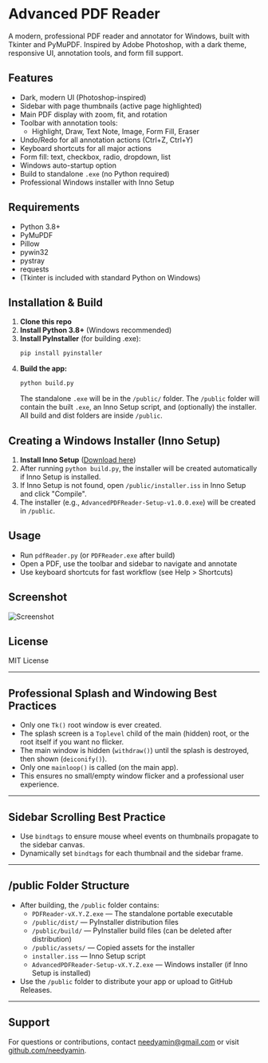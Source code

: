 # Advanced PDF Reader

A modern, professional PDF reader and annotator for Windows, built with Tkinter and PyMuPDF. Inspired by Adobe Photoshop, with a dark theme, responsive UI, annotation tools, and form fill support.

## Features
- Dark, modern UI (Photoshop-inspired)
- Sidebar with page thumbnails (active page highlighted)
- Main PDF display with zoom, fit, and rotation
- Toolbar with annotation tools:
  - Highlight, Draw, Text Note, Image, Form Fill, Eraser
- Undo/Redo for all annotation actions (Ctrl+Z, Ctrl+Y)
- Keyboard shortcuts for all major actions
- Form fill: text, checkbox, radio, dropdown, list
- Windows auto-startup option
- Build to standalone `.exe` (no Python required)
- Professional Windows installer with Inno Setup

## Requirements
- Python 3.8+
- PyMuPDF
- Pillow
- pywin32
- pystray
- requests
- (Tkinter is included with standard Python on Windows)

## Installation & Build

1. **Clone this repo**
2. **Install Python 3.8+** (Windows recommended)
3. **Install PyInstaller** (for building .exe):
   ```sh
   pip install pyinstaller
   ```
4. **Build the app:**
   ```sh
   python build.py
   ```
   The standalone `.exe` will be in the `/public/` folder.
   The `/public` folder will contain the built `.exe`, an Inno Setup script, and (optionally) the installer. All build and dist folders are inside `/public`.

## Creating a Windows Installer (Inno Setup)

1. **Install Inno Setup** ([Download here](https://jrsoftware.org/isinfo.php))
2. After running `python build.py`, the installer will be created automatically if Inno Setup is installed.
3. If Inno Setup is not found, open `/public/installer.iss` in Inno Setup and click "Compile".
4. The installer (e.g., `AdvancedPDFReader-Setup-v1.0.0.exe`) will be created in `/public`.

## Usage
- Run `pdfReader.py` (or `PDFReader.exe` after build)
- Open a PDF, use the toolbar and sidebar to navigate and annotate
- Use keyboard shortcuts for fast workflow (see Help > Shortcuts)

## Screenshot
![Screenshot](screenshot.png)

## License
MIT License

---

## Professional Splash and Windowing Best Practices

- Only one `Tk()` root window is ever created.
- The splash screen is a `Toplevel` child of the main (hidden) root, or the root itself if you want no flicker.
- The main window is hidden (`withdraw()`) until the splash is destroyed, then shown (`deiconify()`).
- Only one `mainloop()` is called (on the main app).
- This ensures no small/empty window flicker and a professional user experience.

---

## Sidebar Scrolling Best Practice

- Use `bindtags` to ensure mouse wheel events on thumbnails propagate to the sidebar canvas.
- Dynamically set `bindtags` for each thumbnail and the sidebar frame.

---

## /public Folder Structure

- After building, the `/public` folder contains:
  - `PDFReader-vX.Y.Z.exe` — The standalone portable executable
  - `/public/dist/` — PyInstaller distribution files
  - `/public/build/` — PyInstaller build files (can be deleted after distribution)
  - `/public/assets/` — Copied assets for the installer
  - `installer.iss` — Inno Setup script
  - `AdvancedPDFReader-Setup-vX.Y.Z.exe` — Windows installer (if Inno Setup is installed)
- Use the `/public` folder to distribute your app or upload to GitHub Releases.

---

## Support
For questions or contributions, contact [needyamin@gmail.com](mailto:needyamin@gmail.com) or visit [github.com/needyamin](https://github.com/needyamin). 